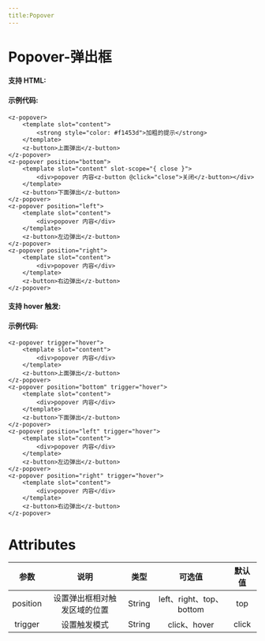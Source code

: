 ```yaml
---
title:Popover
---
```


# Popover-弹出框

#### 支持 HTML:

<ClientOnly>
<popover-demo></popover-demo>
</ClientOnly>

#### 示例代码:

```
<z-popover>
    <template slot="content">
        <strong style="color: #f1453d">加粗的提示</strong>
    </template>
    <z-button>上面弹出</z-button>
</z-popover>
<z-popover position="bottom">
    <template slot="content" slot-scope="{ close }">
        <div>popover 内容<z-button @click="close">关闭</z-button></div>
    </template>
    <z-button>下面弹出</z-button>
</z-popover>
<z-popover position="left">
    <template slot="content">
        <div>popover 内容</div>
    </template>
    <z-button>左边弹出</z-button>
</z-popover>
<z-popover position="right">
    <template slot="content">
        <div>popover 内容</div>
    </template>
    <z-button>右边弹出</z-button>
</z-popover>

```

#### 支持 hover 触发:

<ClientOnly>
<popover-demo2></popover-demo2>
</ClientOnly>

#### 示例代码:

```
<z-popover trigger="hover">
    <template slot="content">
        <div>popover 内容</div>
    </template>
    <z-button>上面弹出</z-button>
</z-popover>
<z-popover position="bottom" trigger="hover">
    <template slot="content">
        <div>popover 内容</div>
    </template>
    <z-button>下面弹出</z-button>
</z-popover>
<z-popover position="left" trigger="hover">
    <template slot="content">
        <div>popover 内容</div>
    </template>
    <z-button>左边弹出</z-button>
</z-popover>
<z-popover position="right" trigger="hover">
    <template slot="content">
        <div>popover 内容</div>
    </template>
    <z-button>右边弹出</z-button>
</z-popover>

```

# Attributes

|   参数   |             说明             |  类型  |          可选值          | 默认值 |
| :------: | :--------------------------: | :----: | :----------------------: | :----: |
| position | 设置弹出框相对触发区域的位置 | String | left、right、top、bottom |  top   |
| trigger  |         设置触发模式         | String |       click、hover       | click  |
